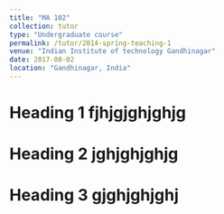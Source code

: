 ```yaml
---
title: "MA 102"
collection: tutor
type: "Undergraduate course"
permalink: /tutor/2014-spring-teaching-1
venue: "Indian Institute of technology Gandhinagar"
date: 2017-08-02
location: "Gandhinagar, India"
---
```




Heading 1 fjhjgjghjghjg
======
Heading 2 jghjghjghjg
======

Heading 3 gjghjghjghj
======
